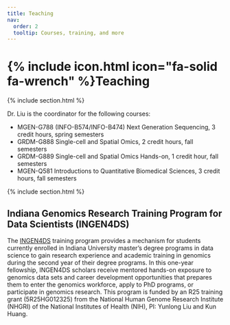 ```yaml
---
title: Teaching
nav:
  order: 2
  tooltip: Courses, training, and more
---
```


# {% include icon.html icon="fa-solid fa-wrench" %}Teaching

{% include section.html %}

Dr. Liu is the coordinator for the following courses:
-	MGEN-G788 (INFO-B574/INFO-B474) Next Generation Sequencing, 3 credit hours, spring semesters
-	GRDM-G888 Single-cell and Spatial Omics, 2 credit hours, fall semesters
-	GRDM-G889 Single-cell and Spatial Omics Hands-on, 1 credit hour, fall semesters
-	MGEN-Q581 Introductions to Quantitative Biomedical Sciences, 3 credit hours, fall semesters

{% include section.html %}

## Indiana Genomics Research Training Program for Data Scientists (INGEN4DS)

The [INGEN4DS](https://medicine.iu.edu/research-centers/computational-biology-bioinformatics/education/genomics-research-training) training program provides a mechanism for students currently enrolled in Indiana University master’s degree programs in data science to gain research experience and academic training in genomics during the second year of their degree programs. In this one-year fellowship, INGEN4DS scholars receive mentored hands-on exposure to genomics data sets and career development opportunities that prepares them to enter the genomics workforce, apply to PhD programs, or participate in genomics research.
This program is funded by an R25 training grant (5R25HG012325) from the National Human Genome Research Institute (NHGRI) of the National Institutes of Health (NIH), PI: Yunlong Liu and Kun Huang.